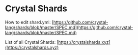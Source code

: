 # Crystal Shards

How to edit shard.yml: [https://github.com/crystal-lang/shards/blob/master/SPEC.md](https://github.com/crystal-lang/shards/blob/master/SPEC.md)

List of all Crystal Shards: [https://crystalshards.xyz](https://crystalshards.xyz)

